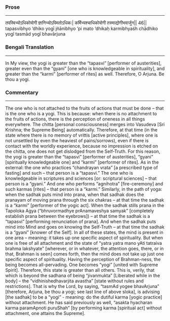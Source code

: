 ### Prose 
 --- 
तपस्विभ्योऽधिकोयोगी
ज्ञानिभ्योऽपिमतोऽधिक:|
कर्मिभ्यश्चाधिकोयोगी
तस्माद्योगीभवार्जुन|| 46||
tapasvibhyo ’dhiko yogī
jñānibhyo ’pi mato ’dhikaḥ
karmibhyaśh chādhiko yogī
tasmād yogī bhavārjuna

### Bengali Translation 
 --- 
In My view, the yogi is greater than the “tapasvi” [performer of austerities], greater even than the “gyani” [one who is knowledgeable in spirituality], and greater than the “karmi” [performer of rites] as well. Therefore, O Arjuna. Be thou a yogi.

### Commentary 
 --- 
The one who is not attached to the fruits of actions that must be done – that is the one who is a yogi. This is because: when there is no attachment to the fruits of actions, there is the perception of oneness in all things everywhere. The chitta [personal consciousness] merges into Vasudeva [Sri Krishna; the Supreme Being] automatically. Therefore, at that time (in the state where there is no memory of vrittis [active principles], where one is not unsettled by even the heaviest of pains/sorrows), even if there is contact with the worldly experience, because no impression is etched on the chitta, one does not get dislodged from the Self-Truth. For this reason, the yogi is greater than the “tapasvi” [performer of austerities], “gyani” [spiritually knowledgeable one] and “karmi” [performer of rites]. As in the external: the one who practices “chandrayan vrata” [a prescribed type of fasting] and such – that person is a “tapasvi.” The one who is knowledgeable in scriptures and sciences [or: scriptural sciences] – that person is a “gyani.” And one who performs “agnihotra” [fire-ceremony] and such karmas [rites] – that person is a “karmi.” Similarly, in the path of yoga: when the sadhak puts mind into prana, when that sadhak does the pranayam of moving prana through the six chakras – at that time the sadhak is a “karmi” [performer of the yogic act]. When the sadhak stills prana in the Tapoloka Agya (“bhruvormadhye prAnamaveshya samyak” [completely establish prana between the eyebrows]) – at that time the sadhak is a “tapasvi” [performing renunciation of prana]. And when the sadhak puts mind into Mind and goes on knowing the Self-Truth – at that time the sadhak is a “gyani” [knower of the Self]. In all of these states, the mind is present in one area – meaning: it takes up one specific aspect of spirituality. But when one is free of all attachment and the state of “yatra yatra mano yAti tatraiva brahma lakshyate” [wherever, or in whatever, the attention goes, there, or in that, Brahman is seen] comes forth, then the mind does not take up just one specific aspect of spirituality. Having the perception of Brahman-ness, the being becomes all-pervading. One becomes “yogi” [united with Supreme Spirit]. Therefore, this state is greater than all others. This is, verily, that which is beyond the sadhana of being “jivanmukta” [Liberated while in the body] – the “vidhinishedhavarjita avastha” [state without rules and restrictions]. That is why the Lord, by saying, “tasmAd yogee bhavArjuna” [therefore, Arjuna, be thou a yogi; see last line of above sloka], is advising [the sadhak] to be a “yogi” - meaning: do the dutiful karma [yogic practice] without attachment. He has said previously as well, “asakta hyacharan karma paramApnoti puruShah” [by performing karma [spiritual act] without attachment, one attains the Supreme]. 